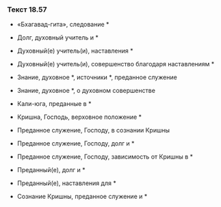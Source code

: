 ### Текст 18.57

- «Бхагавад-гита», следование *

- Долг, духовный учитель и *

- Духовный(е) учитель(и), наставления *

- Духовный(е) учитель(и), совершенство благодаря наставлениям *

- Знание, духовное *, источники *, преданное служение

- Знание, духовное *, о духовном совершенстве

- Кали-юга, преданные в *

- Кришна, Господь, верховное положение *

- Преданное служение, Господу, в сознании Кришны

- Преданное служение, Господу, долг и *

- Преданное служение, Господу, зависимость от Кришны в *

- Преданный(е), долг и *

- Преданный(е), наставления для *

- Сознание Кришны, преданное служение и *
	
